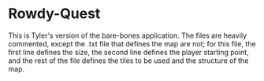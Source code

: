# Rowdy-Quest

This is Tyler's version of the bare-bones application. The files are heavily commented, except the .txt file that defines the map are not; for this file, the first line defines the size, the second line defines the player starting point, and the rest of the file defines the tiles to be used and the structure of the map.
